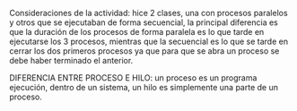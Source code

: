 Consideraciones de la actividad: hice 2 clases, una con procesos paralelos y otros que se ejecutaban de forma secuencial, la principal diferencia es que la duración de
los procesos de forma paralela es lo que tarde en ejecutarse los 3 procesos, mientras que la secuencial es lo que se tarde en cerrar los dos primeros procesos
ya que para que se abra un proceso se debe haber terminado el anterior.

DIFERENCIA ENTRE PROCESO E HILO: un proceso es un programa ejecución, dentro de un sistema, un hilo es simplemente una parte de un proceso.

